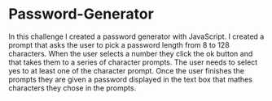 # Password-Generator

In this challenge I created a password generator with JavaScript. I created a prompt that asks the user to pick a password length from 8 to 128 characters. When the user selects a number they click the ok button and that takes them to a series of character prompts. The user needs to select yes to at least one of the character prompt. Once the user finishes the prompts they are given a password displayed in the text box that mathes characters they chose in the prompts.